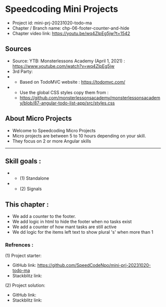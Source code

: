 # Speedcoding Mini Projects

- Project id: mini-prj-20231020-todo-ma
- Chapter / Branch name: chp-06-footer-counter-and-hide
- Chapter video link: https://youtu.be/wq4ZlpEg5jw?t=1542


## Sources
- Source: YTB: Monsterlessons Academy (April 1, 2021) : https://www.youtube.com/watch?v=wq4ZlpEg5jw
- 3rd Party: 
-   - Based on TodoMVC website :  https://todomvc.com/
-   - Use the global CSS styles copy them from : 
    - https://github.com/monsterlessonsacademy/monsterlessonsacademy/blob/87-angular-todo-list-app/src/styles.css

## About Micro Projects

- Welcome to Speedcoding Micro Projects
- Micro projects are between 5 to 10 hours depending on your skill.
- They focus on 2 or more Angular skills
- - -


## Skill goals :
- - (1) Standalone
- - (2) Signals

## This chapter :
- We add a counter to the footer.
- We add logic in html to hide the footer when no tasks exist
- We add a counter of how mant tasks are still active
- We dd logic for the items left text to show plural 's' when more than 1


### Refrences :

(1) Project starter:

- GitHub link: https://github.com/SpeedCodeNpo/mini-prj-20231020-todo-ma
- Stackblitz link:

(2) Project solution:

- GitHub link: 
- Stackblitz link: